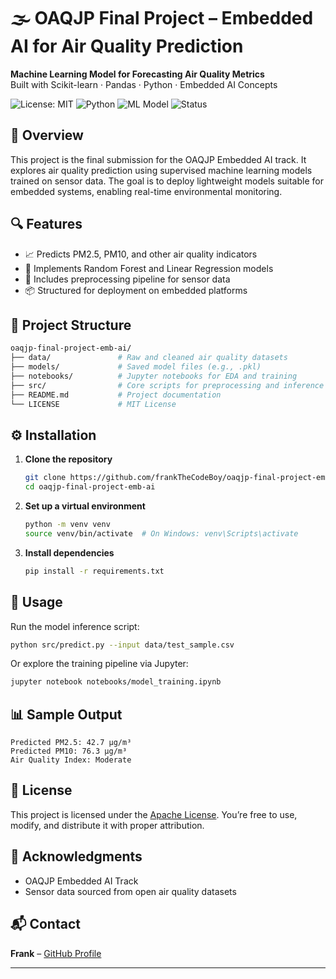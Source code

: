 # 🌫️ OAQJP Final Project – Embedded AI for Air Quality Prediction

**Machine Learning Model for Forecasting Air Quality Metrics**  
Built with Scikit-learn · Pandas · Python · Embedded AI Concepts

![License: MIT](https://img.shields.io/badge/License-MIT-blue.svg)
![Python](https://img.shields.io/badge/Python-3.8%2B-blue.svg)
![ML Model](https://img.shields.io/badge/Model-RandomForest%2C%20LinearRegression-green.svg)
![Status](https://img.shields.io/badge/Status-Completed-lightgrey.svg)

## 📘 Overview

This project is the final submission for the OAQJP Embedded AI track. It explores air quality prediction using supervised machine learning models trained on sensor data. The goal is to deploy lightweight models suitable for embedded systems, enabling real-time environmental monitoring.

## 🔍 Features

- 📈 Predicts PM2.5, PM10, and other air quality indicators
- 🧠 Implements Random Forest and Linear Regression models
- 🧪 Includes preprocessing pipeline for sensor data
- 📦 Structured for deployment on embedded platforms

## 📁 Project Structure

```bash
oaqjp-final-project-emb-ai/
├── data/               # Raw and cleaned air quality datasets
├── models/             # Saved model files (e.g., .pkl)
├── notebooks/          # Jupyter notebooks for EDA and training
├── src/                # Core scripts for preprocessing and inference
├── README.md           # Project documentation
└── LICENSE             # MIT License
```

## ⚙️ Installation

1. **Clone the repository**
   ```bash
   git clone https://github.com/frankTheCodeBoy/oaqjp-final-project-emb-ai.git
   cd oaqjp-final-project-emb-ai
   ```

2. **Set up a virtual environment**
   ```bash
   python -m venv venv
   source venv/bin/activate  # On Windows: venv\Scripts\activate
   ```

3. **Install dependencies**
   ```bash
   pip install -r requirements.txt
   ```

## 🚀 Usage

Run the model inference script:
```bash
python src/predict.py --input data/test_sample.csv
```

Or explore the training pipeline via Jupyter:
```bash
jupyter notebook notebooks/model_training.ipynb
```

## 📊 Sample Output

```text
Predicted PM2.5: 42.7 µg/m³
Predicted PM10: 76.3 µg/m³
Air Quality Index: Moderate
```

## 📄 License

This project is licensed under the [Apache License](LICENSE). You’re free to use, modify, and distribute it with proper attribution.

## 🧠 Acknowledgments

- OAQJP Embedded AI Track
- Sensor data sourced from open air quality datasets

## 📬 Contact

**Frank** – [GitHub Profile](https://github.com/frankTheCodeBoy)

---

